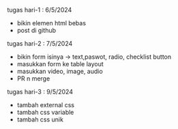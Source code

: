 tugas hari-1 : 6/5/2024
- bikin elemen html bebas
- post di github

tugas hari-2 : 7/5/2024
- bikin form isinya -> text,paswot, radio, checklist button
- masukkan form ke table layout
- masukkan video, image, audio
- PR n merge

tugas hari-3 : 9/5/2024
- tambah external css
- tambah css variable
- tambah css unik
